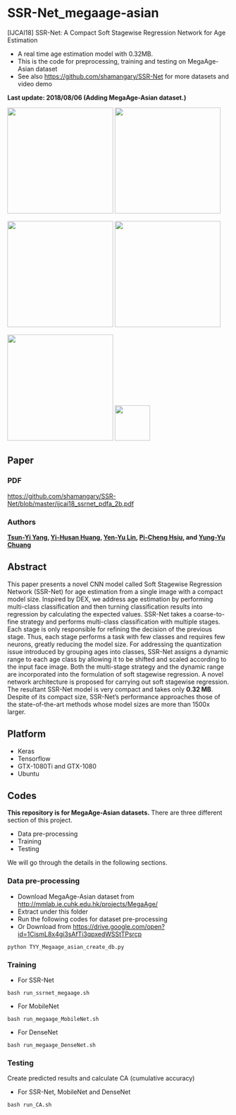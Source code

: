 # SSR-Net_megaage-asian
[IJCAI18] SSR-Net: A Compact Soft Stagewise Regression Network for Age Estimation 
  * A real time age estimation model with 0.32MB.
  * This is the code for preprocessing, training and testing on MegaAge-Asian dataset
  * See also https://github.com/shamangary/SSR-Net for more datasets and video demo

**Last update: 2018/08/06 (Adding MegaAge-Asian dataset.)**

<img src="https://media.giphy.com/media/ygBDe4FIU4Cybbfh2N/giphy.gif" height="240"/> <img src="https://media.giphy.com/media/bZvHMOp2hBsusr96fa/giphy.gif" height="240"/> 

<img src="https://github.com/shamangary/SSR-Net/blob/master/demo/TGOP_tvbs.png" height="240"/> <img src="https://github.com/shamangary/SSR-Net/blob/master/demo/the_flash_cast.png" height="240"/>

<img src="https://github.com/shamangary/SSR-Net/blob/master/table1.png" height="240"/>

<img src="https://github.com/b02901145/SSR-Net_megaage-asian/blob/master/paper_images/magaage_asian_CA.png" height=80>

## Paper
### PDF
https://github.com/shamangary/SSR-Net/blob/master/ijcai18_ssrnet_pdfa_2b.pdf
### Authors
**[Tsun-Yi Yang](http://shamangary.logdown.com/), [Yi-Husan Huang](https://github.com/b02901145), [Yen-Yu Lin](https://www.citi.sinica.edu.tw/pages/yylin/index_zh.html), [Pi-Cheng Hsiu](https://www.citi.sinica.edu.tw/pages/pchsiu/index_en.html), and [Yung-Yu Chuang](https://www.csie.ntu.edu.tw/~cyy/)**

## Abstract
This paper presents a novel CNN model called Soft Stagewise Regression Network (SSR-Net) for age estimation from a single image with a compact model size. Inspired by DEX, we address age estimation by performing multi-class classification and then turning classification results into regression by calculating the expected values. SSR-Net takes a coarse-to-fine strategy and performs multi-class classification with multiple stages. Each stage is only responsible for refining the decision of the previous stage. Thus, each stage performs a task with few classes and requires few neurons, greatly reducing the model size. For addressing the quantization issue introduced by grouping ages into classes, SSR-Net assigns a dynamic range to each age class by allowing it to be shifted and scaled according to the input face image. Both the multi-stage strategy and the dynamic range are incorporated into the formulation of soft stagewise regression. A novel network architecture is proposed for carrying out soft stagewise regression. The resultant SSR-Net model is very compact and takes only **0.32 MB**. Despite of its compact size, SSR-Net’s performance approaches those of the state-of-the-art methods whose model sizes are more than 1500x larger.

## Platform
+ Keras
+ Tensorflow
+ GTX-1080Ti and GTX-1080
+ Ubuntu

## Codes
**This repository is for MegaAge-Asian datasets.**
There are three different section of this project.
+ Data pre-processing
+ Training
+ Testing

We will go through the details in the following sections.


### Data pre-processing
+ Download MegaAge-Asian dataset from http://mmlab.ie.cuhk.edu.hk/projects/MegaAge/
+ Extract under this folder
+ Run the following codes for dataset pre-processing
+ Or Download from https://drive.google.com/open?id=1CismL8x4gi3sAfTi3qpxedWSStTPsrcp
```
python TYY_Megaage_asian_create_db.py
```

### Training
+ For SSR-Net
```
bash run_ssrnet_megaage.sh
```
+ For MobileNet
```
bash run_megaage_MobileNet.sh
```
+ For DenseNet
```
bash run_megaage_DenseNet.sh
```

### Testing
Create predicted results and calculate CA (cumulative accuracy)
+ For SSR-Net, MobileNet and DenseNet
```
bash run_CA.sh
```
